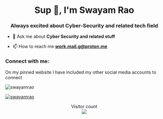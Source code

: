 
<h1 align="center">Sup 👋, I'm Swayam Rao</h1>
<h3 align="center">Always excited about Cyber-Security and related tech field</h3>


- 💬 Ask me about **Cyber Security and related stuff**

- 📫 How to reach me **work.mail.g@proton.me**


<h3 align="left">Connect with me:</h3>
<p align="left">On my pinned website I have included my other social media accounts to connect <br>
</p>

<p><img align="center" src="https://github-readme-streak-stats.herokuapp.com/?user=swayamrao&theme=onedark" alt="swayamrao" /></p>

<p align="left"> <a href="https://github.com/ryo-ma/github-profile-trophy&theme=onedark"><img src="https://github-profile-trophy.vercel.app/?username=swayamrao" alt="swayamrao" /></a> </p>

<p align="center"> 
  Visitor count<br>
  <img src="https://profile-counter.glitch.me/swayamrao/count.svg" />
</p>
